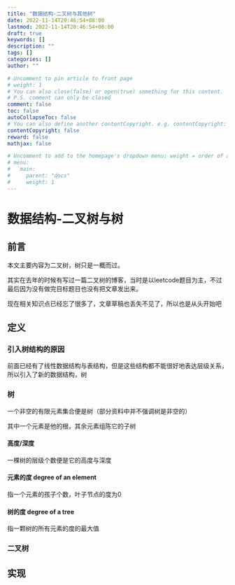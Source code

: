 ```yaml
---
title: "数据结构-二叉树与其他树"
date: 2022-11-14T20:46:54+08:00
lastmod: 2022-11-14T20:46:54+08:00
draft: true
keywords: []
description: ""
tags: []
categories: []
author: ""

# Uncomment to pin article to front page
# weight: 1
# You can also close(false) or open(true) something for this content.
# P.S. comment can only be closed
comment: false
toc: false
autoCollapseToc: false
# You can also define another contentCopyright. e.g. contentCopyright: "This is another copyright."
contentCopyright: false
reward: false
mathjax: false

# Uncomment to add to the homepage's dropdown menu; weight = order of article
# menu:
#   main:
#     parent: "docs"
#     weight: 1
---
```


<!--more-->
# 数据结构-二叉树与树

## 前言

本文主要内容为二叉树，树只是一概而过。

其实在去年的时候有写过一篇二叉树的博客，当时是以leetcode题目为主，不过最后因为没有做完目标题目也没有把文章发出来。

现在相关知识点已经忘了很多了，文章草稿也丢失不见了，所以也是从头开始吧

## 定义

### 引入树结构的原因

前面已经有了线性数据结构与表结构，但是这些结构都不能很好地表达层级关系，所以引入了新的数据结构，树

### 树

一个非空的有限元素集合便是树（部分资料中并不强调树是非空的）

其中一个元素是他的根，其余元素组陈它的子树

#### 高度/深度

一棵树的层级个数便是它的高度与深度

#### 元素的度 degree of an element

指一个元素的孩子个数，叶子节点的度为0

#### 树的度 degree of a tree

指一颗树的所有元素的度的最大值

### 二叉树


## 实现
